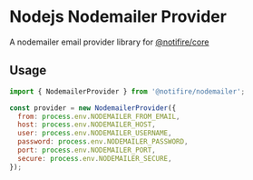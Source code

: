 # Nodejs Nodemailer Provider

A nodemailer email provider library for [@notifire/core](https://github.com/notifirehq/notifire)

## Usage

```javascript
import { NodemailerProvider } from '@notifire/nodemailer';

const provider = new NodemailerProvider({
  from: process.env.NODEMAILER_FROM_EMAIL,
  host: process.env.NODEMAILER_HOST,
  user: process.env.NODEMAILER_USERNAME,
  password: process.env.NODEMAILER_PASSWORD,
  port: process.env.NODEMAILER_PORT,
  secure: process.env.NODEMAILER_SECURE,
});
```
